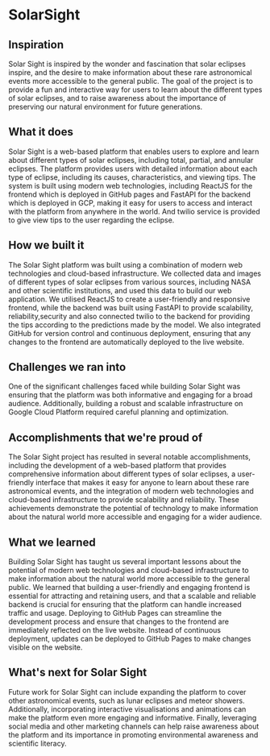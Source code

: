 # SolarSight

## Inspiration

Solar Sight is inspired by the wonder and fascination that solar eclipses inspire, and the desire to make information about these rare astronomical events more accessible to the general public. The goal of the project is to provide a fun and interactive way for users to learn about the different types of solar eclipses, and to raise awareness about the importance of preserving our natural environment for future generations.

## What it does

Solar Sight is a web-based platform that enables users to explore and learn about different types of solar eclipses, including total, partial, and annular eclipses. The platform provides users with detailed information about each type of eclipse, including its causes, characteristics, and viewing tips. The system is built using modern web technologies, including ReactJS for the frontend which is deployed in GitHub pages and FastAPI for the backend which is deployed in GCP, making it easy for users to access and interact with the platform from anywhere in the world. And twilio service is provided to give view tips to the user regarding the eclipse.

## How we built it

The Solar Sight platform was built using a combination of modern web technologies and cloud-based infrastructure. We collected data and images of different types of solar eclipses from various sources, including NASA and other scientific institutions, and used this data to build our web application. We utilised ReactJS to create a user-friendly and responsive frontend, while the backend was built using FastAPI to provide scalability, reliability,security and also connected twilio to the backend for providing the tips according to the predictions made by the model. We also integrated GitHub for version control and continuous deployment, ensuring that any changes to the frontend are automatically deployed to the live website.

## Challenges we ran into

One of the significant challenges faced while building Solar Sight was ensuring that the platform was both informative and engaging for a broad audience. Additionally, building a robust and scalable infrastructure on Google Cloud Platform required careful planning and optimization.

## Accomplishments that we're proud of

The Solar Sight project has resulted in several notable accomplishments, including the development of a web-based platform that provides comprehensive information about different types of solar eclipses, a user-friendly interface that makes it easy for anyone to learn about these rare astronomical events, and the integration of modern web technologies and cloud-based infrastructure to provide scalability and reliability. These achievements demonstrate the potential of technology to make information about the natural world more accessible and engaging for a wider audience.


## What we learned

Building Solar Sight has taught us several important lessons about the potential of modern web technologies and cloud-based infrastructure to make information about the natural world more accessible to the general public. We learned that building a user-friendly and engaging frontend is essential for attracting and retaining users, and that a scalable and reliable backend is crucial for ensuring that the platform can handle increased traffic and usage. Deploying to GitHub Pages can streamline the development process and ensure that changes to the frontend are immediately reflected on the live website. Instead of continuous deployment, updates can be deployed to GitHub Pages to make changes visible on the website.

## What's next for Solar Sight

Future work for Solar Sight can include expanding the platform to cover other astronomical events, such as lunar eclipses and meteor showers. Additionally, incorporating interactive visualisations and animations can make the platform even more engaging and informative. Finally, leveraging social media and other marketing channels can help raise awareness about the platform and its importance in promoting environmental awareness and scientific literacy.

